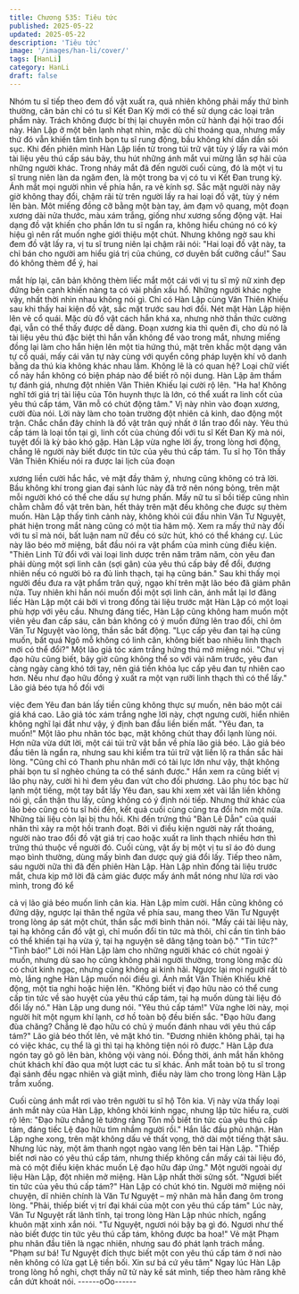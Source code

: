 ```yaml
---
title: Chương 535: Tiêu tức
published: 2025-05-22
updated: 2025-05-22
description: 'Tiêu tức'
image: '/images/han-li/cover/'
tags: [HanLi]
category: HanLi
draft: false
---
```


Nhóm tu sĩ tiếp theo đem đồ vật xuất ra, quả nhiên không phải
mấy thứ bình thường, căn bản chỉ có tu sĩ Kết Đan Kỳ mới có thể
sử dụng các loại trân phẩm này. Trách không được bí thị lại
chuyên môn cử hành đại hội trao đổi này.
Hàn Lập ở một bên lạnh nhạt nhìn, mặc dù chỉ thoáng qua, nhưng
mấy thứ đó vẫn khiến tâm tình bọn tu sĩ rung động, bầu không khí
dần dần sôi sục.
Khi đến phiên mình Hàn Lập liền từ trong túi trữ vật tùy ý lấy ra
vài món tài liệu yêu thú cấp sáu bảy, thu hút những ánh mắt vui
mừng lẫn sợ hãi của những người khác.
Trong nháy mắt đã đến người cuối cùng, đó là một vị tu sĩ trung
niên làn da ngăm đen, là một trong ba vị có tu vi Kết Đan trung kỳ.
Ánh mắt mọi người nhìn về phía hắn, ra vẻ kính sợ.
Sắc mặt người này nãy giờ không thay đổi, chậm rãi từ trên
người lấy ra hai loại đồ vật, tùy ý ném lên bàn.
Môt miếng đồng cỡ bằng một bàn tay, ảm đạm vô quang, một
đoạn xương dài nửa thước, màu xám trắng, giống như xương
sống động vật.
Hai dạng đồ vật khiến cho phần lớn tu sĩ ngẩn ra, không hiểu
chúng nó có kỳ hiệu gì nên rất muốn nghe giới thiệu một chút.
Nhưng không ngờ sau khi đem đồ vật lấy ra, vị tu sĩ trung niên lại
chậm rãi nói:
"Hai loại đồ vật này, ta chỉ bán cho người am hiểu giá trị của
chúng, cơ duyên bất cưỡng cầu!" Sau đó không thèm để ý, hai

mắt híp lại, căn bản không thèm liếc mắt một cái với vị tu sĩ mỹ
nữ xinh đẹp đứng bên cạnh khiến nàng ta có vài phần xấu hổ.
Những người khác nghe vậy, nhất thời nhìn nhau không nói gì.
Chỉ có Hàn Lập cùng Vân Thiên Khiếu sau khi thấy hai kiện đồ
vật, sắc mặt trước sau hơi đổi.
Nét mặt Hàn Lập hiện lên vẻ cổ quái. Mặc dù đồ vật cách hắn khá
xa, nhưng nhờ thần thức cường đại, vẫn có thể thấy được dễ
dàng.
Đoạn xương kia thì quên đi, cho dù nó là tài liệu yêu thú đặc biệt
thì hắn vẫn không để vào trong mắt, nhưng miếng đồng lại làm
cho hắn hiện lên một tia hứng thú, mặt trên khắc một dạng văn tự
cổ quái, mấy cái văn tự này cùng với quyển công pháp luyện khí
vô danh bằng da thú kia không khác nhau lắm. Không lẽ là có
quan hệ?
Loại chữ viết cổ này hắn không có biện pháp nào để biết rõ nội
dung.
Hàn Lập âm thầm tự đánh giá, nhưng đột nhiên Vân Thiên Khiếu
lại cười rộ lên.
"Ha ha! Không nghĩ tới giá trị tài liệu của Tôn huynh thực là lớn, có
thể xuất ra linh cốt của yêu thú cấp tám, Vân mỗ có chút động
tâm." Vị này nhìn vào đoạn xương, cười đùa nói.
Lời này làm cho toàn trường đột nhiên cả kinh, dao động một
trận.
Chắc chắn đây chính là đồ vật trân quý nhất ở lần trao đổi này.
Yêu thú cấp tám là loại tồn tại gì, linh cốt của chúng đối với tu sĩ
Kết Đan Kỳ mà nói, tuyệt đối là kỳ bảo khó gặp.
Hàn Lập vừa nghe lời ấy, trong lòng hơi động, chẳng lẽ người này
biết được tin tức của yêu thú cấp tám.
Tu sĩ họ Tôn thấy Vân Thiên Khiếu nói ra được lai lịch của đoạn

xương liền cười hắc hắc, vẻ mặt đầy thâm ý, nhưng cũng không
có trả lời.
Bầu không khí trong gian đại sảnh lúc này đã trở nên nóng bỏng,
trên mặt mỗi người khó có thể che dấu sự hưng phấn.
Mấy nữ tu sĩ bồi tiếp cũng nhìn chằm chằm đồ vật trên bàn, hết
thảy trên mặt đều không che được sự thèm muốn.
Hàn Lập thấy tình cảnh này, không khỏi cúi đầu nhìn Văn Tư
Nguyệt, phát hiện trong mắt nàng cũng có một tia hâm mộ.
Xem ra mấy thứ này đối với tu sĩ mà nói, bất luận nam nữ đều có
sức hút, khó có thể kháng cự.
Lúc này lão béo mở miệng, bắt đầu nói ra vật phẩm của mình
cùng điều kiện.
"Thiên Linh Tử đổi với vài loại linh dược trên năm trăm năm, còn
yêu đan phải dùng một sợi linh cân (sợi gân) của yêu thú cấp bảy
để đổi, đương nhiên nếu có người bỏ ra đủ linh thạch, tại hạ cũng
bán." Sau khi thấy mọi người đều đưa ra vật phẩm trân quý, ngạo
khí trên mặt lão béo đã giảm phân nửa.
Tuy nhiên khi hắn nói muốn đổi một sợi linh cân, ánh mắt lại lơ
đãng liếc Hàn Lập một cái bởi vì trong đống tài liệu trước mặt Hàn
Lập có một loại phù hợp với yêu cầu.
Nhưng đáng tiếc, Hàn Lập cũng không ham muốn một viên yêu
đan cấp sáu, căn bản không có ý muốn đứng lên trao đổi, chỉ ôm
Văn Tư Nguyệt vào lòng, thần sắc bất động.
"Lục cấp yêu đan tại hạ cũng muốn, bất quá Ngô mỗ không có
linh cân, không biết bao nhiêu linh thạch mới có thể đổi?" Một lão
giả tóc xám trắng hứng thú mở miệng nói.
"Chư vị đạo hữu cũng biết, bây giờ cũng không thể so với vài năm
trước, yêu đan càng ngày càng khó tới tay, nên giá tiền khỏa lục
cấp yêu đan tự nhiên cao hơn. Nếu như đạo hữu đồng ý xuất ra
một vạn rưỡi linh thạch thì có thể lấy." Lão giả béo tựa hồ đối với

việc đem Yêu đan bán lấy tiền cũng không thực sự muốn, nên
báo một cái giá khá cao.
Lão giả tóc xám trắng nghe lời này, chợt ngưng cười, hiển nhiên
không nghĩ lại đắt như vậy, ý định ban đầu liền biến mất.
"Yêu đan, ta muốn!" Một lão phu nhân tóc bạc, mặt không chút
thay đổi lạnh lùng nói.
Hơn nữa vừa dứt lời, một cái túi trữ vật bắn về phía lão giả béo.
Lão giả béo đầu tiên là ngẩn ra, nhưng sau khi kiểm tra túi trữ vật
liền lộ ra thần sắc hài lòng.
"Cũng chỉ có Thanh phu nhân mới có tài lực lớn như vậy, thật
không phải bọn tu sĩ nghèo chúng ta có thể sánh được." Hắn xem
ra cũng biết vị lão phụ này, cười hì hì đem yêu đan vứt cho đối
phương.
Lão phụ tóc bạc hừ lạnh một tiếng, một tay bắt lấy Yêu đan, sau
khi xem xét vài lần liền không nói gì, cẩn thận thu lấy, cũng không
có ý định nói tiếp.
Nhưng thứ khác của lão béo cũng có tu sĩ hỏi đến, kết quả cuối
cùng cũng tra đổi hơn một nửa.
Những tài liệu còn lại bị thu hồi.
Khi đến trứng thú "Bàn Lê Dẫn" của quái nhân thì xảy ra một hồi
tranh đoạt.
Bởi vì điều kiện người này rất thoáng, người nào trao đổi đồ vật
giá trị cao hoặc xuất ra linh thạch nhiều hơn thì trứng thú thuộc về
người đó. Cuối cùng, vật ấy bị một vị tu sĩ áo đỏ dung mạo bình
thường, dùng mấy bình đan dược quý giá đổi lấy.
Tiếp theo năm, sáu người nữa thì đã đến phiên Hàn Lập.
Hàn Lập nhìn đống tài liệu trước mắt, chưa kịp mở lời đã cảm
giác được mấy ánh mắt nóng như lửa rơi vào mình, trong đó kể

cả vị lão giả béo muốn linh cân kia.
Hàn Lập mỉm cười. Hắn cũng không có đứng dậy, ngược lại thân
thể ngửa về phía sau, mang theo Văn Tư Nguyệt trong lòng áp
sát một chút, thần sắc mới bình thản nói.
"Mấy cái tài liệu này, tại hạ không cần đồ vật gì, chỉ muốn đổi tin
tức mà thôi, chỉ cần tin tình báo có thể khiến tại hạ vừa ý, tại hạ
nguyện sẽ dâng tặng toàn bộ."
"Tin tức?"
"Tình báo!"
Lời nói Hàn Lập làm cho những người khác có chút ngoài ý
muốn, nhưng dù sao họ cũng không phải người thường, trong
lòng mặc dù có chút kinh ngạc, nhưng cũng không ai kinh hãi.
Ngược lại mọi người rất tò mò, lắng nghe Hàn Lập muốn nói điều
gì.
Ánh mắt Vân Thiên Khiếu khẽ động, một tia nghi hoặc hiện lên.
"Không biết vị đạo hữu nào có thể cung cấp tin tức về sào huyệt
của yêu thú cấp tám, tại hạ muốn dùng tài liệu đó đổi lấy nó." Hàn
Lập ung dung nói.
"Yêu thú cấp tám!" Vừa nghe lời này, mọi người hít một ngụm khí
lạnh, cơ hồ toàn bộ đều biến sắc.
"Đạo hữu đang đùa chăng? Chẳng lẽ đạo hữu có chủ ý muốn
đánh nhau với yêu thú cấp tám?" Lão giả béo thốt lên, vẻ mặt khó
tin. "Đương nhiên không phải, tại hạ có việc khác, cụ thể là gì thì
tại hạ không tiện nói rõ được." Hàn Lập đưa ngón tay gõ gõ lên
bàn, không vội vàng nói.
Đồng thời, ánh mắt hắn không chút khách khí đảo qua một lượt
các tu sĩ khác. Ánh mắt toàn bộ tu sĩ trong đại sảnh đều ngạc
nhiên và giật mình, điều này làm cho trong lòng Hàn Lập trầm
xuống.

Cuối cùng ánh mắt rơi vào trên người tu sĩ hộ Tôn kia.
Vị này vừa thấy loại ánh mắt này của Hàn Lập, không khỏi kinh
ngạc, nhưng lập tức hiểu ra, cười rộ lên:
"Đạo hữu chẳng lẽ tưởng rằng Tôn mỗ biết tin tức của yêu thú cấp
tám, đáng tiếc Lệ đạo hữu tìm nhầm người rồi." Hắn lắc đầu phủ
nhận.
Hàn Lập nghe xong, trên mặt không dấu vẻ thất vọng, thở dài một
tiếng thật sâu.
Nhưng lúc này, một âm thanh ngọt ngào vang lên bên tai Hàn
Lập.
"Thiếp biết nơi nào có yêu thú cấp tám, nhưng thiếp không cần
mấy cái tài liệu đó, mà có một điều kiện khác muốn Lệ đạo hữu
đáp ứng." Một người ngoài dự liệu Hàn Lập, đột nhiên mở miệng.
Hàn Lập nhất thời sửng sốt.
"Ngươi biết tin tức của yêu thú cấp tám?" Hàn Lập có chút khó tin.
Người mở miệng nói chuyện, dĩ nhiên chính là Văn Tư Nguyệt –
mỹ nhân mà hắn đang ôm trong lòng.
"Phải, thiếp biết vị trí đại khái của một con yêu thú cấp tám" Lúc
này, Văn Tư Nguyệt rất lãnh tĩnh, tại trong lòng Hàn Lập nhúc
nhích, ngẩng khuôn mặt xinh xắn nói. "Tư Nguyệt, ngươi nói bậy
bạ gì đó. Ngươi như thế nào biết được tin tức yêu thú cấp tám,
không được ba hoa!" Vẻ mặt Phạm phu nhân đầu tiên là ngạc
nhiên, nhưng sau đó phát lạnh trách mắng.
"Phạm sư bá! Tư Nguyệt đích thực biết một con yêu thú cấp tám
ở nơi nào nên không có lừa gạt Lệ tiền bối. Xin sư bá cứ yêu tâm"
Ngay lúc Hàn Lập trong lòng hồ nghi, chợt thấy nữ tử này kề sát
mình, tiếp theo hàm răng khẽ cắn dứt khoát nói.
------oOo------
